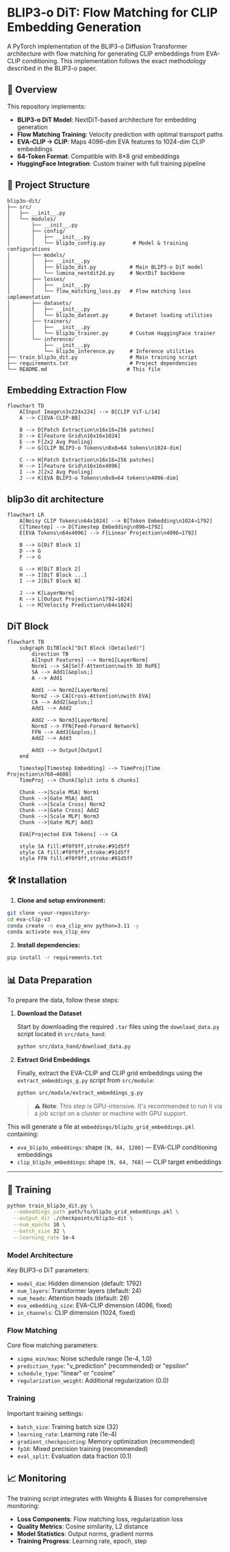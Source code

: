 # BLIP3-o DiT: Flow Matching for CLIP Embedding Generation

A PyTorch implementation of the BLIP3-o Diffusion Transformer architecture with flow matching for generating CLIP embeddings from EVA-CLIP conditioning. This implementation follows the exact methodology described in the BLIP3-o paper.

## 🚀 Overview

This repository implements:
- **BLIP3-o DiT Model**: NextDiT-based architecture for embedding generation
- **Flow Matching Training**: Velocity prediction with optimal transport paths  
- **EVA-CLIP → CLIP**: Maps 4096-dim EVA features to 1024-dim CLIP embeddings
- **64-Token Format**: Compatible with 8×8 grid embeddings
- **HuggingFace Integration**: Custom trainer with full training pipeline

## 📁 Project Structure

```
blip3o-dit/
├── src/
│   ├── __init__.py
│   └── modules/
│       ├── __init__.py
│       ├── config/
│       │   ├── __init__.py
│       │   └── blip3o_config.py         # Model & training configurations
│       ├── models/
│       │   ├── __init__.py
│       │   ├── blip3o_dit.py           # Main BLIP3-o DiT model
│       │   └── lumina_nextdit2d.py     # NextDiT backbone
│       ├── losses/
│       │   ├── __init__.py
│       │   └── flow_matching_loss.py   # Flow matching loss implementation
│       ├── datasets/
│       │   ├── __init__.py
│       │   └── blip3o_dataset.py       # Dataset loading utilities
│       ├── trainers/
│       │   ├── __init__.py
│       │   └── blip3o_trainer.py       # Custom HuggingFace trainer
│       └── inference/
│           ├── __init__.py
│           └── blip3o_inference.py     # Inference utilities
├── train_blip3o_dit.py                 # Main training script
├── requirements.txt                    # Project dependencies
└── README.md                          # This file
```

## Embedding Extraction Flow
```mermaid
flowchart TD
    A[Input Image\n3x224x224] --> B[CLIP ViT-L/14]
    A --> C[EVA-CLIP-8B]
    
    B --> D[Patch Extraction\n16x16=256 patches]
    D --> E[Feature Grid\n16x16x1024]
    E --> F[2x2 Avg Pooling]
    F --> G[CLIP BLIP3-o Tokens\n8x8=64 tokens\n1024-dim]
    
    C --> H[Patch Extraction\n16x16=256 patches]
    H --> I[Feature Grid\n16x16x4096]
    I --> J[2x2 Avg Pooling]
    J --> K[EVA BLIP3-o Tokens\n8x8=64 tokens\n4096-dim]
```

## blip3o dit architecture
```mermaid
flowchart LR
    A[Noisy CLIP Tokens\n64x1024] --> B[Token Embedding\n1024→1792]
    C[Timestep] --> D[Timestep Embedding\n896→1792]
    E[EVA Tokens\n64x4096] --> F[Linear Projection\n4096→1792]
    
    B --> G[DiT Block 1]
    D --> G
    F --> G
    
    G --> H[DiT Block 2]
    H --> I[DiT Block ...]
    I --> J[DiT Block N]
    
    J --> K[LayerNorm]
    K --> L[Output Projection\n1792→1024]
    L --> M[Velocity Prediction\n64x1024]
```

## DiT Block
```mermaid
flowchart TB
    subgraph DiTBlock["DiT Block (Detailed)"]
        direction TB
        A[Input Features] --> Norm1[LayerNorm]
        Norm1 --> SA[Self-Attention\nwith 3D RoPE]
        SA --> Add1[&oplus;]
        A --> Add1
        
        Add1 --> Norm2[LayerNorm]
        Norm2 --> CA[Cross-Attention\nwith EVA]
        CA --> Add2[&oplus;]
        Add1 --> Add2
        
        Add2 --> Norm3[LayerNorm]
        Norm3 --> FFN[Feed-Forward Network]
        FFN --> Add3[&oplus;]
        Add2 --> Add3
        
        Add3 --> Output[Output]
    end
    
    Timestep[Timestep Embedding] --> TimeProj[Time Projection\n768→4608]
    TimeProj --> Chunk[Split into 6 chunks]
    
    Chunk -->|Scale MSA| Norm1
    Chunk -->|Gate MSA| Add1
    Chunk -->|Scale Cross| Norm2
    Chunk -->|Gate Cross| Add2
    Chunk -->|Scale MLP| Norm3
    Chunk -->|Gate MLP| Add3
    
    EVA[Projected EVA Tokens] --> CA
    
    style SA fill:#f0f9ff,stroke:#91d5ff
    style CA fill:#f0f9ff,stroke:#91d5ff
    style FFN fill:#f0f9ff,stroke:#91d5ff
```

## 🛠️ Installation

1. **Clone and setup environment:**
```bash
git clone <your-repository>
cd eva-clip-v3
conda create -n eva_clip_env python=3.11 -y
conda activate eva_clip_env
```

2. **Install dependencies:**
```bash
pip install -r requirements.txt
```


## 📊 Data Preparation

To prepare the data, follow these steps:

1. **Download the Dataset**

   Start by downloading the required `.tar` files using the `download_data.py` script located in `src/data_hand`:

   ```bash
   python src/data_hand/download_data.py
   ```

2. **Extract Grid Embeddings**

   Finally, extract the EVA-CLIP and CLIP grid embeddings using the `extract_embeddings_g.py` script from `src/module`:

   ```bash
   python src/module/extract_embeddings_g.py
   ```

   > ⚠️ **Note**: This step is GPU-intensive. It's recommended to run it via a job script on a cluster or machine with GPU support.

This will generate a file at `embeddings/blip3o_grid_embeddings.pkl` containing:

* `eva_blip3o_embeddings`: shape `[N, 64, 1280]` — EVA-CLIP conditioning embeddings
* `clip_blip3o_embeddings`: shape `[N, 64, 768]` — CLIP target embeddings

---






## 🎯 Training



```bash
python train_blip3o_dit.py \
  --embeddings_path path/to/blip3o_grid_embeddings.pkl \
  --output_dir ./checkpoints/blip3o-dit \
  --num_epochs 10 \
  --batch_size 32 \
  --learning_rate 1e-4
```

### Model Architecture

Key BLIP3-o DiT parameters:
- `model_dim`: Hidden dimension (default: 1792)
- `num_layers`: Transformer layers (default: 24) 
- `num_heads`: Attention heads (default: 28)
- `eva_embedding_size`: EVA-CLIP dimension (4096, fixed)
- `in_channels`: CLIP dimension (1024, fixed)

### Flow Matching

Core flow matching parameters:
- `sigma_min/max`: Noise schedule range (1e-4, 1.0)
- `prediction_type`: "v_prediction" (recommended) or "epsilon"
- `schedule_type`: "linear" or "cosine"
- `regularization_weight`: Additional regularization (0.0)

### Training

Important training settings:
- `batch_size`: Training batch size (32)
- `learning_rate`: Learning rate (1e-4)
- `gradient_checkpointing`: Memory optimization (recommended)
- `fp16`: Mixed precision training (recommended)
- `eval_split`: Evaluation data fraction (0.1)

## 📈 Monitoring

The training script integrates with Weights & Biases for comprehensive monitoring:

- **Loss Components**: Flow matching loss, regularization loss
- **Quality Metrics**: Cosine similarity, L2 distance
- **Model Statistics**: Output norms, gradient norms
- **Training Progress**: Learning rate, epoch, step



